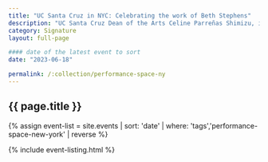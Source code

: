 ```yaml
---
title: "UC Santa Cruz in NYC: Celebrating the work of Beth Stephens"
description: "UC Santa Cruz Dean of the Arts Celine Parreñas Shimizu, in partnership with Art Professor Beth Stephens, invites you to a special evening reception at Performance Space New York."
category: Signature
layout: full-page

#### date of the latest event to sort
date: "2023-06-18"

permalink: /:collection/performance-space-ny
---
```

<section id="main-content">
<div class="grid-container large">
<section class="heading">
<h2 class="underline">{{ page.title }}</h2>
</section>

<div class="events-card-list fade-out-siblings">
{% assign event-list = site.events | sort: 'date' | where: 'tags','performance-space-new-york' | reverse %}

{% include event-listing.html %}
